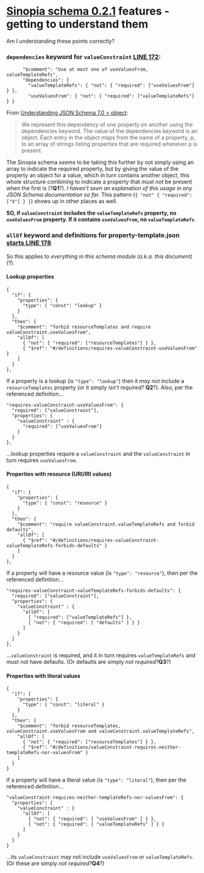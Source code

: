 # [Sinopia schema 0.2.1](https://github.com/LD4P/sinopia/tree/master/schemas/0.2.1) features - getting to understand them

Am I understanding these points correctly?

### `dependencies` keyword for `valueConstraint` [LINE 172](https://github.com/LD4P/sinopia/blob/c6b65051e4a041537ede07c7b732ebdd6c8adaca/schemas/0.2.1/property-template.json#L172):
```
      "$comment": "Use at most one of useValuesFrom, valueTemplateRefs",
      "dependencies": {
        "valueTemplateRefs": { "not": { "required": ["useValuesFrom"] } },
        "useValuesFrom": { "not": { "required": ["valueTemplateRefs"] } }
```

From [Understanding JSON Schema 7.0 > object](https://json-schema.org/understanding-json-schema/reference/object.html?highlight=dependencies):
> We represent this dependency of one property on another using the dependencies keyword.
> The value of the dependencies keyword is an object. Each entry in the object maps from the name of a property, p, to an array of strings listing properties that are required whenever p is present.

The Sinopia schema *seems* to be taking this further by not simply using an array to indicate the required property, but by giving the value of the property an object for a value, which in turn contains another object, this whole structure combining to indicate a property that *must not* be present when the first is (?**Q1**?). *I haven't seen an explanation of this usage in any JSON Schema documentation so far.* This pattern (`{ "not" { "required": ["X"] } }`) shows up in other places as well.

**SO, if `valueConstraint` includes the `valueTemplateRefs` property, no `useValuesFrom` property. If it contains `useValuesFrom`, no `valueTemplateRefs`**.

### `allOf` keyword and definitions for property-template.json [starts LINE 178](https://github.com/LD4P/sinopia/blob/c6b65051e4a041537ede07c7b732ebdd6c8adaca/schemas/0.2.1/property-template.json#L178)

So this applies to *everything in this schema module (a.k.a. this document)* (?).

#### Lookup properties

```
{
  "if": {
    "properties": {
      "type": { "const": "lookup" }
    }
  },
  "then": {
    "$comment": "forbid resourceTemplates and require valueConstraint.useValuesFrom",
    "allOf": [
      { "not": { "required": ["resourceTemplates"] } },
      { "$ref": "#/definitions/requires-valueConstraint-useValuesFrom" }
    ]
  }
},
```
If a property is a lookup (is `"type": "lookup"`) then it *may not* include a `resourceTemplates` property (or it simply *isn't required?* **Q2**?). Also, per the referenced definition...
```
"requires-valueConstraint-useValuesFrom": {
  "required": ["valueConstraint"],
  "properties": {
    "valueConstraint" : {
      "required": ["useValuesFrom"]
    }
  }
},
```
...lookup properties require a `valueConstraint` and the `valueConstraint` in turn requires `useValuesFrom`.

#### Properties with resource (URI/IRI values)

```
{
  "if": {
    "properties": {
      "type": { "const": "resource" }
    }
  },
  "then": {
    "$comment": "require valueConstraint.valueTemplateRefs and forbid defaults",
    "allOf": [
      { "$ref": "#/definitions/requires-valueConstraint-valueTemplateRefs-forbids-defaults" }
    ]
  }
},
```
If a property will have a resource value (is `"type": "resource"`), then per the referenced definition...
```
"requires-valueConstraint-valueTemplateRefs-forbids-defaults": {
  "required": ["valueConstraint"],
  "properties": {
    "valueConstraint" : {
      "allOf": [
        { "required": ["valueTemplateRefs"] },
        { "not": { "required": [ "defaults" ] } }
      ]
    }
  }
},
```
...`valueConstraint` is required, and it in turn requires `valueTemplateRefs` and must not have defaults. (Or defaults are simply *not required*?**Q3**?)

#### Properties with literal values

```
{
  "if": {
    "properties": {
      "type": { "const": "literal" }
    }
  },
  "then": {
    "$comment": "forbid resourceTemplates, valueConstraint.useValuesFrom and valueConstraint.valueTemplateRefs",
    "allOf": [
      { "not": { "required": ["resourceTemplates"] } },
      { "$ref": "#/definitions/valueConstraint-requires-neither-templateRefs-nor-valuesFrom" }
    ]
  }
}
```
If a property will have a literal value (is `"type": "literal"`), then per the referenced definition...
```
"valueConstraint-requires-neither-templateRefs-nor-valuesFrom": {
  "properties": {
    "valueConstraint" : {
      "allOf": [
        { "not": { "required": [ "useValuesFrom" ] } },
        { "not": { "required": [ "valueTemplateRefs" ] } }
      ]
    }
  }
}
```
...its `valueConstraint` may not include `useValuesFrom` or `valueTemplateRefs`. (Or these are simply *not required*?**Q4**?)
